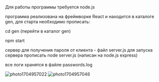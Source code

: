 Для работы программы требуется node.js

программа реализована на фреймворке React и находится в каталоге gen, для старта необходимо прописать:

cd gen (перейти в каталог gen)

npm start

сервер для получения пароля от клиента - файл server.js для запуска сервера прописать node server.js (написан на node.js express)

все логи хранятся в файле passwords.log

![photo1704957022](https://github.com/Spektral01/ReactPasswordGen/assets/100114151/bd409e3d-8165-425b-9532-78813d28fb77)
![photo1704957046](https://github.com/Spektral01/ReactPasswordGen/assets/100114151/1f1ee436-f17e-4aa8-8d64-b44097b4e45a)
